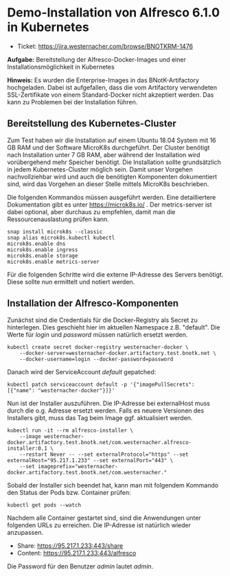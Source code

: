 # Demo-Installation von Alfresco 6.1.0 in Kubernetes

- Ticket: https://jira.westernacher.com/browse/BNOTKRM-1476

**Aufgabe:** Bereitstellung der Alfresco-Docker-Images und einer Installationsmöglichkeit in Kubernetes

**Hinweis:** Es wurden die Enterprise-Images in das BNotK-Artifactory hochgeladen.
Dabei ist aufgefallen, dass die vom Artifactory verwendeten SSL-Zertifikate von einem Standard-Docker nicht akzeptiert werden.
Das kann zu Problemen bei der Installation führen.

## Bereitstellung des Kubernetes-Cluster

Zum Test haben wir die Installation auf einem Ubuntu 18.04 System mit 16 GB RAM und der Software MicroK8s durchgeführt.
Der Cluster benötigt nach Installation unter 7 GB RAM, aber während der Installation wird vorübergehend mehr Speicher benötigt.
Die Installation sollte grundsätzlich in jedem Kubernetes-Cluster möglich sein.
Damit unser Vorgehen nachvollziehbar wird und auch die benötigten Komponenten dokumentiert sind, wird das Vorgehen an
dieser Stelle mittels MicroK8s beschrieben.

Die folgenden Kommandos müssen ausgeführt werden. Eine detailliertere Dokumentation gibt es unter https://microk8s.io/ .
Der metrics-server ist dabei optional, aber durchaus zu empfehlen, damit man die Ressourcenauslastung prüfen kann.

    snap install microk8s --classic
    snap alias microk8s.kubectl kubectl
    microk8s.enable dns
    microk8s.enable ingress
    microk8s.enable storage
    microk8s.enable metrics-server

Für die folgenden Schritte wird die externe IP-Adresse des Servers benötigt.
Diese sollte nun ermittelt und notiert werden.

## Installation der Alfresco-Komponenten

Zunächst sind die Credentials für die Docker-Registry als Secret zu hinterlegen.
Dies geschieht hier im aktuellen Namespace z.B. "default".
Die Werte für _login_ und _password_ müssen natürlich ersetzt werden.

    kubectl create secret docker-registry westernacher-docker \
        --docker-server=westernacher-docker.artifactory.test.bnotk.net \
        --docker-username=login --docker-password=password

Danach wird der ServiceAccount _default_ gepatched:

    kubectl patch serviceaccount default -p '{"imagePullSecrets": [{"name": "westernacher-docker"}]}'

Nun ist der Installer auszuführen. Die IP-Adresse bei externalHost muss durch die o.g. Adresse ersetzt werden.
Falls es neuere Versionen des Installers gibt, muss das Tag beim Image ggf. aktualisiert werden.

    kubectl run -it --rm alfresco-installer \
        --image westernacher-docker.artifactory.test.bnotk.net/com.westernacher.alfresco-installer:0.1 \
        --restart Never -- --set externalProtocol="https" --set externalHost="95.217.1.233" --set externalPort="443" \
        --set imageprefix="westernacher-docker.artifactory.test.bnotk.net/com.westernacher."

Sobald der Installer sich beendet hat, kann man mit folgendem Kommando den Status der Pods bzw. Container prüfen:

    kubectl get pods --watch
    
Nachdem alle Container gestartet sind, sind die Anwendungen unter folgenden URLs zu erreichen.
Die IP-Adresse ist natürlich wieder anzupassen.

- Share: https://95.217.1.233:443/share
- Content: https://95.217.1.233:443/alfresco

Die Password für den Benutzer _admin_ lautet _admin_.
